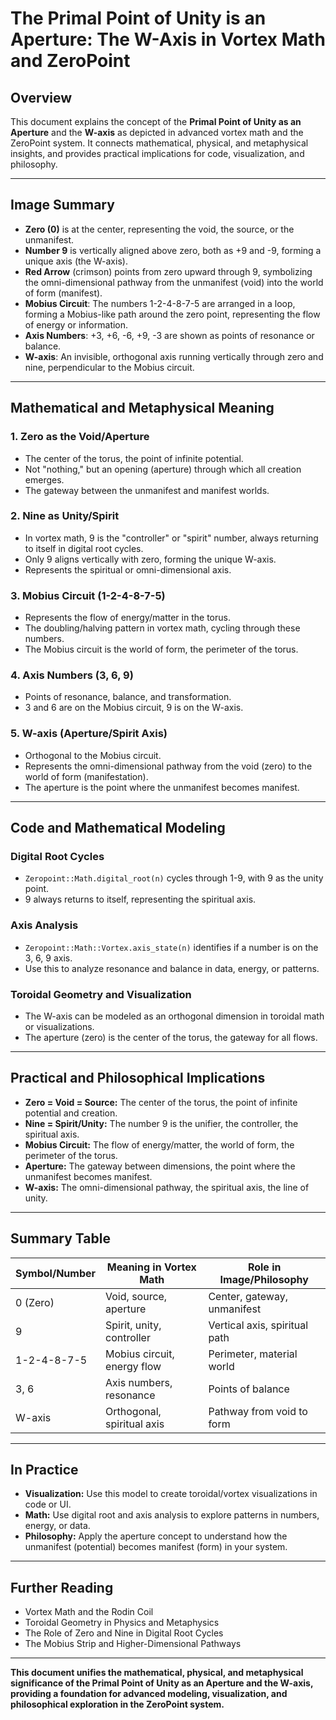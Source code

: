 # The Primal Point of Unity is an Aperture: The W-Axis in Vortex Math and ZeroPoint

## Overview
This document explains the concept of the **Primal Point of Unity as an Aperture** and the **W-axis** as depicted in advanced vortex math and the ZeroPoint system. It connects mathematical, physical, and metaphysical insights, and provides practical implications for code, visualization, and philosophy.

---

## Image Summary
- **Zero (0)** is at the center, representing the void, the source, or the unmanifest.
- **Number 9** is vertically aligned above zero, both as +9 and -9, forming a unique axis (the W-axis).
- **Red Arrow** (crimson) points from zero upward through 9, symbolizing the omni-dimensional pathway from the unmanifest (void) into the world of form (manifest).
- **Mobius Circuit**: The numbers 1-2-4-8-7-5 are arranged in a loop, forming a Mobius-like path around the zero point, representing the flow of energy or information.
- **Axis Numbers**: +3, +6, -6, +9, -3 are shown as points of resonance or balance.
- **W-axis**: An invisible, orthogonal axis running vertically through zero and nine, perpendicular to the Mobius circuit.

---

## Mathematical and Metaphysical Meaning

### 1. **Zero as the Void/Aperture**
- The center of the torus, the point of infinite potential.
- Not "nothing," but an opening (aperture) through which all creation emerges.
- The gateway between the unmanifest and manifest worlds.

### 2. **Nine as Unity/Spirit**
- In vortex math, 9 is the "controller" or "spirit" number, always returning to itself in digital root cycles.
- Only 9 aligns vertically with zero, forming the unique W-axis.
- Represents the spiritual or omni-dimensional axis.

### 3. **Mobius Circuit (1-2-4-8-7-5)**
- Represents the flow of energy/matter in the torus.
- The doubling/halving pattern in vortex math, cycling through these numbers.
- The Mobius circuit is the world of form, the perimeter of the torus.

### 4. **Axis Numbers (3, 6, 9)**
- Points of resonance, balance, and transformation.
- 3 and 6 are on the Mobius circuit, 9 is on the W-axis.

### 5. **W-axis (Aperture/Spirit Axis)**
- Orthogonal to the Mobius circuit.
- Represents the omni-dimensional pathway from the void (zero) to the world of form (manifestation).
- The aperture is the point where the unmanifest becomes manifest.

---

## Code and Mathematical Modeling

### **Digital Root Cycles**
- `Zeropoint::Math.digital_root(n)` cycles through 1-9, with 9 as the unity point.
- 9 always returns to itself, representing the spiritual axis.

### **Axis Analysis**
- `Zeropoint::Math::Vortex.axis_state(n)` identifies if a number is on the 3, 6, 9 axis.
- Use this to analyze resonance and balance in data, energy, or patterns.

### **Toroidal Geometry and Visualization**
- The W-axis can be modeled as an orthogonal dimension in toroidal math or visualizations.
- The aperture (zero) is the center of the torus, the gateway for all flows.

---

## Practical and Philosophical Implications

- **Zero = Void = Source:** The center of the torus, the point of infinite potential and creation.
- **Nine = Spirit/Unity:** The number 9 is the unifier, the controller, the spiritual axis.
- **Mobius Circuit:** The flow of energy/matter, the world of form, the perimeter of the torus.
- **Aperture:** The gateway between dimensions, the point where the unmanifest becomes manifest.
- **W-axis:** The omni-dimensional pathway, the spiritual axis, the line of unity.

---

## Summary Table

| Symbol/Number | Meaning in Vortex Math         | Role in Image/Philosophy         |
|---------------|-------------------------------|----------------------------------|
| 0 (Zero)      | Void, source, aperture        | Center, gateway, unmanifest      |
| 9             | Spirit, unity, controller     | Vertical axis, spiritual path    |
| 1-2-4-8-7-5   | Mobius circuit, energy flow   | Perimeter, material world        |
| 3, 6          | Axis numbers, resonance       | Points of balance                |
| W-axis        | Orthogonal, spiritual axis    | Pathway from void to form        |

---

## In Practice
- **Visualization:** Use this model to create toroidal/vortex visualizations in code or UI.
- **Math:** Use digital root and axis analysis to explore patterns in numbers, energy, or data.
- **Philosophy:** Apply the aperture concept to understand how the unmanifest (potential) becomes manifest (form) in your system.

---

## Further Reading
- Vortex Math and the Rodin Coil
- Toroidal Geometry in Physics and Metaphysics
- The Role of Zero and Nine in Digital Root Cycles
- The Mobius Strip and Higher-Dimensional Pathways

---

**This document unifies the mathematical, physical, and metaphysical significance of the Primal Point of Unity as an Aperture and the W-axis, providing a foundation for advanced modeling, visualization, and philosophical exploration in the ZeroPoint system.** 